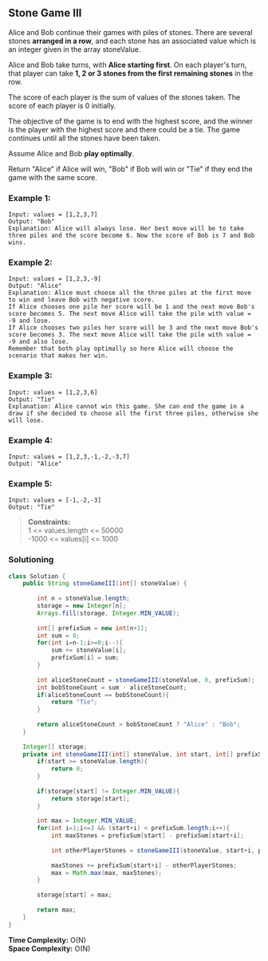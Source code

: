 ## Stone Game III

Alice and Bob continue their games with piles of stones. There are several stones **arranged in a row**, and each stone has an associated value which is an integer given in the array stoneValue.

Alice and Bob take turns, with **Alice starting first**. On each player's turn, that player can take **1, 2 or 3 stones from the first remaining stones** in the row.

The score of each player is the sum of values of the stones taken. The score of each player is 0 initially.

The objective of the game is to end with the highest score, and the winner is the player with the highest score and there could be a tie. The game continues until all the stones have been taken.

Assume Alice and Bob **play optimally**.

Return "Alice" if Alice will win, "Bob" if Bob will win or "Tie" if they end the game with the same score.



### Example 1:
```
Input: values = [1,2,3,7]
Output: "Bob"
Explanation: Alice will always lose. Her best move will be to take three piles and the score become 6. Now the score of Bob is 7 and Bob wins.
```

### Example 2:
```
Input: values = [1,2,3,-9]
Output: "Alice"
Explanation: Alice must choose all the three piles at the first move to win and leave Bob with negative score.
If Alice chooses one pile her score will be 1 and the next move Bob's score becomes 5. The next move Alice will take the pile with value = -9 and lose.
If Alice chooses two piles her score will be 3 and the next move Bob's score becomes 3. The next move Alice will take the pile with value = -9 and also lose.
Remember that both play optimally so here Alice will choose the scenario that makes her win.
```

### Example 3:
```
Input: values = [1,2,3,6]
Output: "Tie"
Explanation: Alice cannot win this game. She can end the game in a draw if she decided to choose all the first three piles, otherwise she will lose.
```

### Example 4:
```
Input: values = [1,2,3,-1,-2,-3,7]
Output: "Alice"
```

### Example 5:
```
Input: values = [-1,-2,-3]
Output: "Tie"
```

> **Constraints:**  
> 1 <= values.length <= 50000  
> -1000 <= values[i] <= 1000  
 

### Solutioning
```java
class Solution {
    public String stoneGameIII(int[] stoneValue) {
        
        int n = stoneValue.length;
        storage = new Integer[n];
        Arrays.fill(storage, Integer.MIN_VALUE);
        
        int[] prefixSum = new int[n+1];
        int sum = 0;
        for(int i=n-1;i>=0;i--){
            sum += stoneValue[i];
            prefixSum[i] = sum;
        }
        
        int aliceStoneCount = stoneGameIII(stoneValue, 0, prefixSum);
        int bobStoneCount = sum - aliceStoneCount;
        if(aliceStoneCount == bobStoneCount){
            return "Tie";
        }
        
        return aliceStoneCount > bobStoneCount ? "Alice" : "Bob";
    }
    
    Integer[] storage;
    private int stoneGameIII(int[] stoneValue, int start, int[] prefixSum){
        if(start >= stoneValue.length){
            return 0;
        }
        
        if(storage[start] != Integer.MIN_VALUE){
            return storage[start];
        }
        
        int max = Integer.MIN_VALUE;
        for(int i=1;i<=3 && (start+i) < prefixSum.length;i++){
            int maxStones = prefixSum[start] - prefixSum[start+i];
            
            int otherPlayerStones = stoneGameIII(stoneValue, start+i, prefixSum);
            
            maxStones += prefixSum[start+i] - otherPlayerStones;
            max = Math.max(max, maxStones);
        }
        
        storage[start] = max;
        
        return max;
    }
}
```  
**Time Complexity:** O(N)  
**Space Complexity:**  O(N)   



